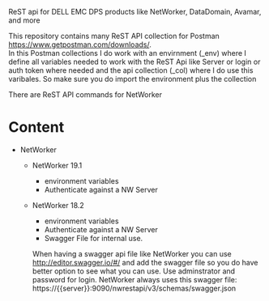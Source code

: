 ReST api for DELL EMC DPS products like NetWorker, DataDomain, Avamar, and more

This repository contains many ReST API collection for Postman https://www.getpostman.com/downloads/.  
In this Postman collections I do work with an envirnment (_env) where I define all variables needed to work with the ReST Api like Server or login or auth token where needed and the api collection (_col) where I do use this varibales. So make sure you do import the environment plus the collection

There are ReST API commands for NetWorker

# Content
* NetWorker  
  * NetWorker 19.1  
    * environment variables
    * Authenticate against a NW Server      
  * NetWorker 18.2  
      * environment variables
      * Authenticate against a NW Server  
      * Swagger File for internal use.


      When having a swagger api file like NetWorker you can use http://editor.swagger.io/#/ and add the swagger file so you do have better option to see what you can use. Use adminstrator and password for login.
      NetWorker always uses this swagger file: https://{{server}}:9090/nwrestapi/v3/schemas/swagger.json
